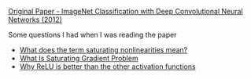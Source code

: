 [Original Paper - ImageNet Classification with Deep Convolutional Neural Networks (2012)](https://www.cs.toronto.edu/~hinton/absps/imagenet.pdf)  

Some questions I had when I was reading the paper
- [What does the term saturating nonlinearities mean?](https://stats.stackexchange.com/questions/174295/what-does-the-term-saturating-nonlinearities-mean)
- [What Is Saturating Gradient Problem](https://datascience.stackexchange.com/questions/27665/what-is-saturating-gradient-problem)
- [Why ReLU is better than the other activation functions](https://datascience.stackexchange.com/questions/23493/why-relu-is-better-than-the-other-activation-functions)
